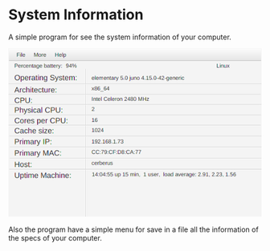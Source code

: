 # System Information
A simple program for see the system information of your computer.

<img src="https://github.com/HangingEmperor/SystemInformation/blob/master/systemInformationBase%20(1).png?raw=true">

Also the program have a simple menu for save in a file all the
information of the specs of your computer.

